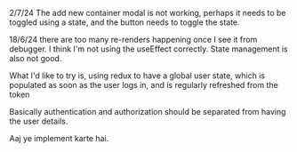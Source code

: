 2/7/24
The add new container modal is not working, perhaps it needs to be toggled using a state, and the button needs to toggle the state. 





18/6/24
there are too many re-renders happening once I see it from debugger. I think I'm not using the useEffect correctly. State management is also not good. 

What I'd like to try is, using redux to have a global user state, which is populated as soon as the user logs in, and is regularly refreshed from the token

Basically authentication and authorization should be separated from having the user details.

Aaj ye implement karte hai. 